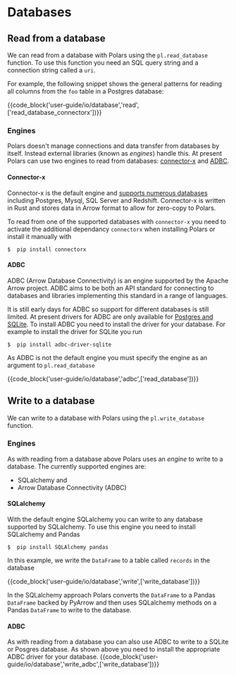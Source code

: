 # Databases

## Read from a database

We can read from a database with Polars using the `pl.read_database` function. To use this function you need an SQL query string and a connection string called a `uri`.

For example, the following snippet shows the general patterns for reading all columns from the `foo` table in a Postgres database:

{{code_block('user-guide/io/database','read',['read_database_connectorx'])}}

### Engines

Polars doesn't manage connections and data transfer from databases by itself. Instead external libraries (known as *engines*) handle this. At present Polars can use two engines to read from databases: [connector-x](https://github.com/sfu-db/connector-x) and [ADBC](https://arrow.apache.org/docs/format/ADBC.html).

#### Connector-x

Connector-x is the default engine and [supports numerous databases](https://github.com/sfu-db/connector-x#sources) including Postgres, Mysql, SQL Server and Redshift. Connector-x is written in Rust and stores data in Arrow format to allow for zero-copy to Polars.

To read from one of the supported databases with `connector-x` you need to activate the additional dependancy `connectorx` when installing Polars or install it manually with

```shell
$  pip install connectorx
```

#### ADBC

ADBC (Arrow Database Connectivity) is an engine supported by the Apache Arrow project. ADBC aims to be both an API standard for connecting to databases and libraries implementing this standard in a range of languages.

It is still early days for ADBC so support for different databases is still limited. At present drivers for ADBC are only available for [Postgres and SQLite](https://arrow.apache.org/adbc/0.1.0/driver/cpp/index.html). To install ADBC you need to install the driver for your database. For example to install the driver for SQLite you run

```shell
$  pip install adbc-driver-sqlite
```

As ADBC is not the default engine you must specify the engine as an argument to `pl.read_database`

{{code_block('user-guide/io/database','adbc',['read_database'])}}

## Write to a database

We can write to a database with Polars using the `pl.write_database` function. 

### Engines
As with reading from a database above Polars uses an *engine* to write to a database. The currently supported engines are:
- SQLalchemy and
- Arrow Database Connectivity (ADBC)

#### SQLalchemy
With the default engine SQLalchemy you can write to any database supported by SQLalchemy. To use this engine you need to install SQLalchemy and Pandas
```shell
$  pip install SQLAlchemy pandas
```
In this example, we write the `DataFrame` to a table called `records` in the database

{{code_block('user-guide/io/database','write',['write_database'])}}

In the SQLalchemy approach Polars converts the `DataFrame` to a Pandas `DataFrame` backed by PyArrow and then uses SQLalchemy methods on a Pandas `DataFrame` to write to the database. 

#### ADBC
As with reading from a database you can also use ADBC to write to a SQLite or Posgres database. As shown above you need to install the appropriate ADBC driver for your database.
{{code_block('user-guide/io/database','write_adbc',['write_database'])}}
